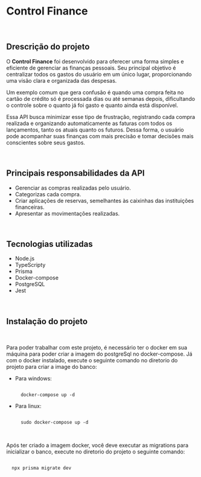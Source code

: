 # Control Finance

<br>

## Drescrição do projeto

<p>
O <strong>Control Finance</strong> foi desenvolvido para oferecer uma forma simples e eficiente de gerenciar as finanças pessoais. Seu principal objetivo é centralizar todos os gastos do usuário em um único lugar, proporcionando uma visão clara e organizada das despesas.
  
Um exemplo comum que gera confusão é quando uma compra feita no cartão de crédito só é processada dias ou até semanas depois, dificultando o controle sobre o quanto já foi gasto e quanto ainda está disponível.

Essa API busca minimizar esse tipo de frustração, registrando cada compra realizada e organizando automaticamente as faturas com todos os lançamentos, tanto os atuais quanto os futuros. Dessa forma, o usuário pode acompanhar suas finanças com mais precisão e tomar decisões mais conscientes sobre seus gastos.
</p>

<br>

## Principais responsabilidades da API
  
- Gerenciar as compras realizadas pelo usuário.
- Categorizas cada compra.
- Criar aplicações de reservas, semelhantes às caixinhas das instituições financeiras.
- Apresentar as movimentações realizadas.

<br>

## Tecnologias utilizadas

- Node.js
- TypeScripty
- Prisma
- Docker-compose
- PostgreSQL
- Jest

<br>

## Instalação do projeto

<br>

<p>
  Para poder trabalhar com este projeto, é necessário ter o docker em sua máquina para poder criar a imagem do postgreSql no docker-compose. Já com o docker instalado, execute o seguinte comando no diretorio do projeto para criar a image do banco:
</p>


- Para windows:
  ```
  
    docker-compose up -d
  
  ```

- Para linux:
  ```
  
    sudo docker-compose up -d
  
  ```

  <br>

<p>
  Após ter criado a imagem docker, você deve executar as migrations para inicializar o banco, execute no diretorio do projeto o seguinte comando:
</p>

```

  npx prisma migrate dev

```
  



  

















